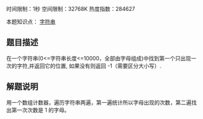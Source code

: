 时间限制：1秒 空间限制：32768K 热度指数：284627

本题知识点： [字符串](https://www.nowcoder.com/questionCenter?questionTypes=000100&mutiTagIds=579)

## 题目描述

在一个字符串(0<=字符串长度<=10000，全部由字母组成)中找到第一个只出现一次的字符,并返回它的位置, 如果没有则返回 -1（需要区分大小写）.

## 解题说明

用一个数组计数器，遍历字符串两遍，第一遍统计所以字母出现的次数，第二遍找出第一次次数是 1 的字母。